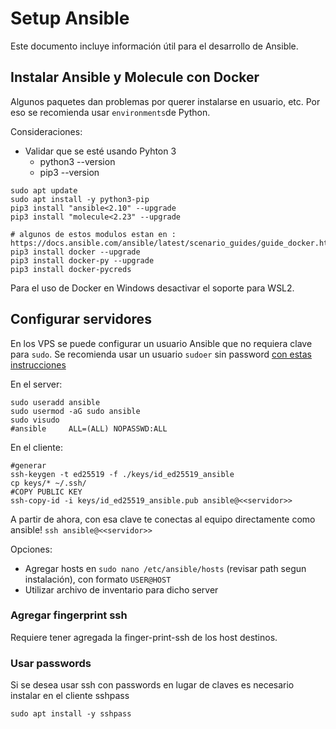 # Setup Ansible

Este documento incluye información útil para el desarrollo de Ansible.

## Instalar Ansible y Molecule con Docker

Algunos paquetes dan problemas por querer instalarse en usuario, etc. 
Por eso se recomienda usar `environments`de Python. 

Consideraciones:
* Validar que se esté usando Pyhton 3
   * python3 --version
   * pip3 --version

```shell
sudo apt update
sudo apt install -y python3-pip
pip3 install "ansible<2.10" --upgrade
pip3 install "molecule<2.23" --upgrade

# algunos de estos modulos estan en : https://docs.ansible.com/ansible/latest/scenario_guides/guide_docker.html
pip3 install docker --upgrade
pip3 install docker-py --upgrade
pip3 install docker-pycreds
```

Para el uso de Docker en Windows desactivar el soporte para WSL2.

## Configurar servidores

En los VPS se puede configurar un usuario Ansible que no requiera clave para `sudo`.
Se recomienda usar un usuario `sudoer` sin password [con estas instrucciones](https://phpraxis.wordpress.com/2016/09/27/enable-sudo-without-password-in-ubuntudebian/)

En el server:
```shell
sudo useradd ansible
sudo usermod -aG sudo ansible
sudo visudo
#ansible     ALL=(ALL) NOPASSWD:ALL
```

En el cliente:
```shell
#generar
ssh-keygen -t ed25519 -f ./keys/id_ed25519_ansible
cp keys/* ~/.ssh/
#COPY PUBLIC KEY
ssh-copy-id -i keys/id_ed25519_ansible.pub ansible@<<servidor>>
```

A partir de ahora, con esa clave te conectas al equipo directamente como ansible! `ssh ansible@<<servidor>>`

Opciones:
* Agregar hosts en `sudo nano /etc/ansible/hosts` (revisar path segun instalación), con formato `USER@HOST`
* Utilizar archivo de inventario para dicho server


### Agregar fingerprint ssh

Requiere tener agregada la finger-print-ssh de los host destinos.

### Usar passwords

Si se desea usar ssh con passwords en lugar de claves es necesario instalar en el cliente sshpass

```shell
sudo apt install -y sshpass
```
